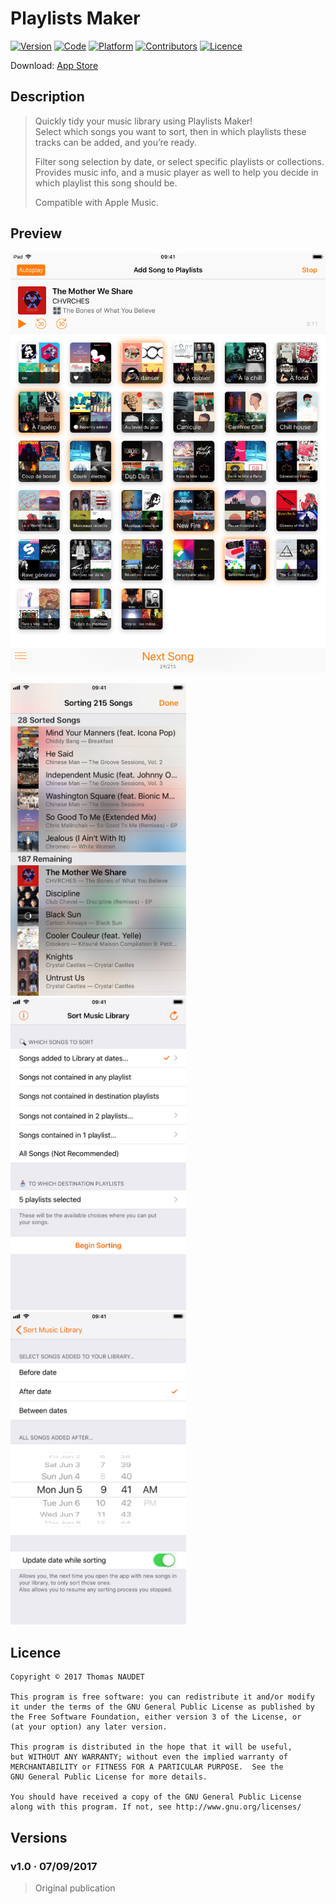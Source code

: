 # Playlists Maker

[![Version](https://img.shields.io/badge/version-1.0-green.svg)](https://itunes.apple.com/app/apple-store/id1278103627?pt=104224803&ct=GitHub&mt=8)
[![Code](https://img.shields.io/badge/code-Swift-orange.svg)](https://developer.apple.com/swift/)
[![Platform](https://img.shields.io/badge/platform-iOS-red.svg)](http://www.apple.com/ios/)
[![Contributors](https://img.shields.io/badge/contributors-Thomas%20NAUDET-blue.svg)](http://twitter.com/tomn94)
[![Licence](https://img.shields.io/badge/licence-GNU%20GPLv3-lightgrey.svg)](http://www.gnu.org/licenses/)

Download: [App Store](https://itunes.apple.com/app/apple-store/id1278103627?pt=104224803&ct=GitHub&mt=8)


## Description

> Quickly tidy your music library using Playlists Maker!  
> Select which songs you want to sort, then in which playlists these tracks can be added, and you’re ready.
> 
> Filter song selection by date, or select specific playlists or collections.  
> Provides music info, and a music player as well to help you decide in which playlist this song should be.
> 
> Compatible with Apple Music.


## Preview

![iPad Screenshot](App%20Store/iPad/sort.png?raw=true)

<img src="App%20Store/iPhone/queue.png?raw=true" height="500" /> <img src="App%20Store/iPhone/main.png?raw=true" height="500" /> <img src="App%20Store/iPhone/date.png?raw=true" height="500" />


## Licence

    Copyright © 2017 Thomas NAUDET

    This program is free software: you can redistribute it and/or modify
    it under the terms of the GNU General Public License as published by
    the Free Software Foundation, either version 3 of the License, or
    (at your option) any later version.

    This program is distributed in the hope that it will be useful,
    but WITHOUT ANY WARRANTY; without even the implied warranty of
    MERCHANTABILITY or FITNESS FOR A PARTICULAR PURPOSE.  See the
    GNU General Public License for more details.

    You should have received a copy of the GNU General Public License
    along with this program. If not, see http://www.gnu.org/licenses/



## Versions
### v1.0 · 07/09/2017
> Original publication
